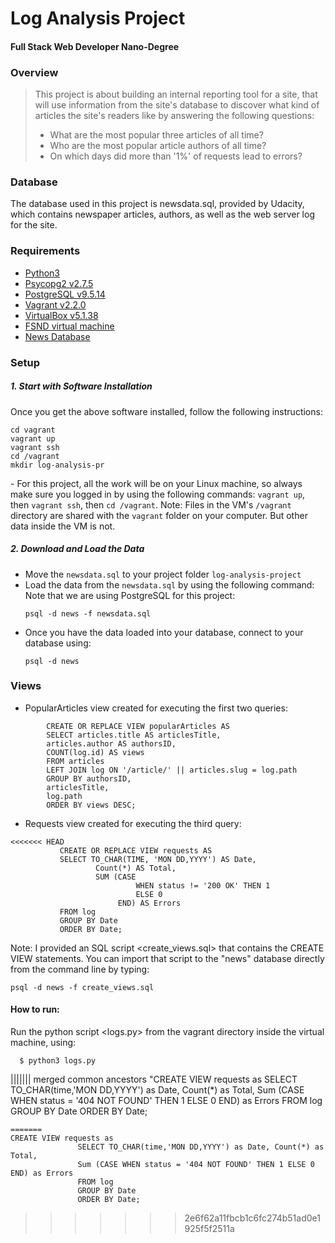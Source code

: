 # Log Analysis Project
#### Full Stack Web Developer Nano-Degree

### Overview
>This project is about building an internal reporting tool for a site, that will use information from the site's database to discover what kind of articles the site's readers like by answering the following questions:
>- What are the most popular three articles of all time?
>- Who are the most popular article authors of all time?
>- On which days did more than '1%' of requests lead to errors?

### Database
The database used in this project is newsdata.sql, provided by Udacity, which contains newspaper articles, authors, as well as the web server log for the site. 

### Requirements
* [Python3](https://www.python.org/)
* [Psycopg2 v2.7.5](http://initd.org/psycopg/download/)
* [PostgreSQL v9.5.14](https://www.postgresql.org/download/)
* [Vagrant v2.2.0](https://www.vagrantup.com/downloads.html) 
* [VirtualBox v5.1.38](https://www.virtualbox.org/wiki/Download_Old_Builds_5_1)
* [FSND virtual machine](https://github.com/udacity/fullstack-nanodegree-vm)
* [News Database](https://d17h27t6h515a5.cloudfront.net/topher/2016/August/57b5f748_newsdata/newsdata.zip)

### Setup
##### 1. Start with Software Installation
Once you get the above software installed, follow the following instructions:
```
cd vagrant
vagrant up
vagrant ssh
cd /vagrant
mkdir log-analysis-pr
```

\- For this project, all the work will be on your Linux machine, so always make sure you logged in by using the following commands:
`vagrant up`, then `vagrant ssh`, then `cd /vagrant`.
Note: Files in the VM's `/vagrant` directory are shared with the `vagrant` folder on your computer. But other data inside the VM is not.

##### 2. Download and Load the Data
  - Move the `newsdata.sql` to your project folder `log-analysis-project`
  - Load the data from the `newsdata.sql` by using the following command: Note that we are
using PostgreSQL for this project:
    ```
    psql -d news -f newsdata.sql
    ```
  - Once you have the data loaded into your database, connect to your database using:
    ```
    psql -d news
    ```
    
### Views
* PopularArticles view created for executing the first two queries:
```
        CREATE OR REPLACE VIEW popularArticles AS
        SELECT articles.title AS articlesTitle,
        articles.author AS authorsID,
        COUNT(log.id) AS views
        FROM articles
        LEFT JOIN log ON '/article/' || articles.slug = log.path
        GROUP BY authorsID,
        articlesTitle,
        log.path
        ORDER BY views DESC;
```

* Requests view created for executing the third query:

```
<<<<<<< HEAD
           CREATE OR REPLACE VIEW requests AS
           SELECT TO_CHAR(TIME, 'MON DD,YYYY') AS Date,
                   Count(*) AS Total,
                   SUM (CASE
                            WHEN status != '200 OK' THEN 1
                            ELSE 0
                        END) AS Errors
           FROM log
           GROUP BY Date
           ORDER BY Date;                                                       
```

Note: I provided an SQL script <create_views.sql> that contains the CREATE VIEW statements.
You can import that script to the "news" database directly from the command line by typing:
```
psql -d news -f create_views.sql
```

#### How to run:
  Run the python script <logs.py> from the vagrant directory inside the virtual machine, using:
  ```
    $ python3 logs.py
  ```
  
||||||| merged common ancestors
"CREATE VIEW requests as
               SELECT TO_CHAR(time,'MON DD,YYYY') as Date, Count(*) as Total,
               Sum (CASE WHEN status = '404 NOT FOUND' THEN 1 ELSE 0 END) as Errors
               FROM log
               GROUP BY Date
               ORDER BY Date;                                                        
```
=======
CREATE VIEW requests as
               SELECT TO_CHAR(time,'MON DD,YYYY') as Date, Count(*) as Total,
               Sum (CASE WHEN status = '404 NOT FOUND' THEN 1 ELSE 0 END) as Errors
               FROM log
               GROUP BY Date
               ORDER BY Date;                                                        
```
>>>>>>> 2e6f62a11fbcb1c6fc274b51ad0e1925f5f2511a
